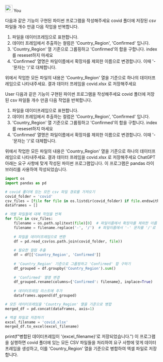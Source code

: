 <img src="https://s.gravatar.com/avatar/93d20b4c3253737781e59fcd29147de0?s=480&r=pg&d=https%3A%2F%2Fcdn.auth0.com%2Favatars%2Fpu.png" width="24" height="24"></img>
You  

다음과 같은 기능이 구현된 파이썬 프로그램을 작성해주세요
covid 폴더에 저장된 csv 파일들 개수 만큼 다음 작업을 반복합니다.
1. 파일을 데이터프레임으로 표현합니다.
2. 데이터 프레임에서 추출하는 컬럼은 'Country_Region', 'Confirmed' 입니다.
3. 'Country_Region' 열 기준으로 그룹핑하고 'Confirmed'의 합을 구합니다. index를 reseset하지 마세요
4. 'Confirmed' 열명은 파일이름에서 확장자를 제외한 이름으로 변경합니다. 이때 '-'문자는 '/'로 대체합니다.

위에서 작업한 모든 파일의 내용은 'Country_Region' 열을 기준으로 하나의 데이터프레임으로 나타내주세요.
결과 데이터 프레임을  covid.xlsx 로 저장해주세요

User
다음과 같은 기능이 구현된 파이썬 프로그램을 작성해주세요
covid 폴더에 저장된 csv 파일들 개수 만큼 다음 작업을 반복합니다.
1. 파일을 데이터프레임으로 표현합니다.
2. 데이터 프레임에서 추출하는 컬럼은 'Country_Region', 'Confirmed' 입니다.
3. 'Country_Region' 열 기준으로 그룹핑하고 'Confirmed'의 합을 구합니다. index를 reseset하지 마세요
4. 'Confirmed' 열명은 파일이름에서 확장자를 제외한 이름으로 변경합니다. 이때 '-'문자는 '/'로 대체합니다.

위에서 작업한 모든 파일의 내용은 'Country_Region' 열을 기준으로 하나의 데이터프레임으로 나타내주세요.
결과 데이터 프레임을  covid.xlsx 로 저장해주세요
ChatGPT
아래는 요구 사항에 맞게 작성된 파이썬 프로그램입니다. 이 프로그램은 pandas 라이브러리를 사용하여 작성되었습니다.

```python
import os
import pandas as pd

# covid 폴더에 있는 모든 csv 파일 경로를 가져오기
covid_folder = 'covid'
csv_files = [file for file in os.listdir(covid_folder) if file.endswith('.csv')]
dataframes = []

# 개별 파일들에 대해 작업을 반복
for file in csv_files:
    filename = os.path.splitext(file)[0]  # 파일이름에서 확장자를 제외한 이름 가져오기
    filename = filename.replace('-', '/')  # 파일이름에서 '-' 문자를 '/'로 대체하기
    
    # 파일을 데이터프레임으로 변환
    df = pd.read_csv(os.path.join(covid_folder, file))
    
    # 필요한 컬럼 추출
    df = df[['Country_Region', 'Confirmed']]
    
    # 'Country_Region' 기준으로 그룹핑하고 'Confirmed' 합 구하기
    df_grouped = df.groupby('Country_Region').sum()
    
    # 'Confirmed' 열명 변경
    df_grouped.rename(columns={'Confirmed': filename}, inplace=True)
    
    # 데이터프레임 리스트에 추가
    dataframes.append(df_grouped)

# 모든 데이터프레임을 'Country_Region' 열을 기준으로 병합
merged_df = pd.concat(dataframes, axis=1)

# 엑셀 파일로 저장하기
excel_filename = 'covid.xlsx'
merged_df.to_excel(excel_filename)

```
print(f"병합된 데이터프레임이 '{excel_filename}'로 저장되었습니다.")
이 프로그램을 실행하면 covid 폴더에 있는 모든 CSV 파일들을 처리하여 요구 사항에 맞게 데이터프레임을 생성하고, 이를 'Country_Region' 열을 기준으로 병합하여 엑셀 파일로 저장합니다.

